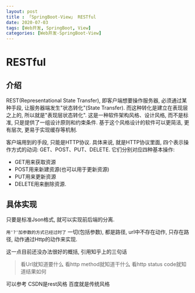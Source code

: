 ```yaml
---
layout: post
title : 「SpringBoot-View」 RESTful
date: 2020-07-03
tags: [Web开发, SpringBoot, View]
categories: [Web开发-SpringBoot-View]
---
```

# RESTful

## 介绍

REST(Representational State Transfer), 即客户端想要操作服务器, 必须通过某种手段, 让服务器端发生"状态转化"(State Transfer). 而这种转化是建立在表现层之上的, 所以就是"表现层状态转化". 这是一种软件架构风格、设计风格, 而不是标准, 只是提供了一组设计原则和约束条件. 基于这个风格设计的软件可以更简洁, 更有层次, 更易于实现缓存等机制.

客户端用到的手段, 只能是HTTP协议. 具体来说, 就是HTTP协议里面, 四个表示操作方式的动词: GET、POST、PUT、DELETE. 它们分别对应四种基本操作: 

* GET用来获取资源
* POST用来新建资源(也可以用于更新资源)
* PUT用来更新资源
* DELETE用来删除资源.

## 具体实现

只要是标准Json格式, 就可以实现前后端的分离.

 `用'?'加参数的方式已经过时了`
一切(包括参数), 都是路径, url中不存在动作, 只存在路径, 动作通过Http的动作来实现.

这一点目前还没办法很好的概括, 引用知乎上的三句话

> 看Url就知道要什么
> 看http method就知道干什么
> 看http status code就知道结果如何

可以参考 CSDN是rest风格
百度就是传统风格
